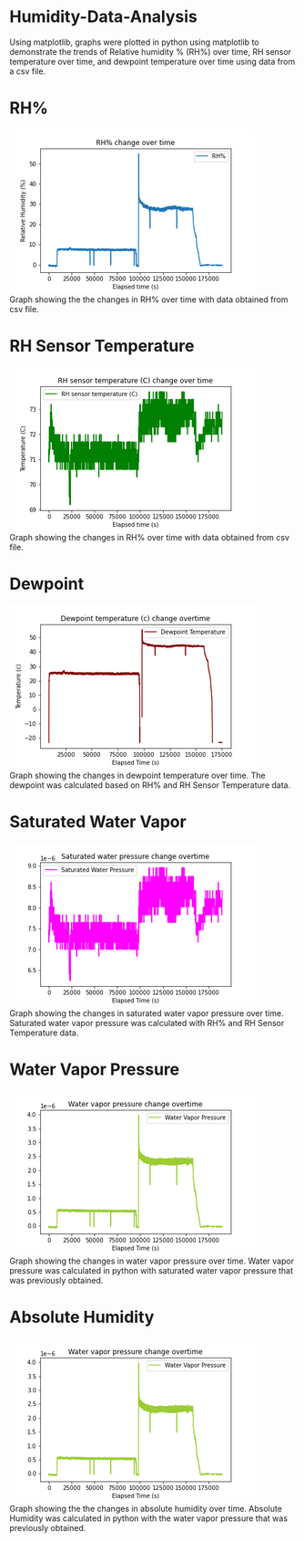 # Humidity-Data-Analysis
Using matplotlib, graphs were plotted in python using matplotlib to demonstrate the trends of Relative humidity % (RH%) over time, RH sensor temperature over time, and dewpoint temperature over time using data from a csv file. 

# RH% 
![RH_change_over_time](/Humidity_Analysis_Graphs/RH%_change_over_time.png)  
Graph showing the the changes in RH% over time with data obtained from csv file. 

# RH Sensor Temperature 
![RH_Sensor_Temperature(c)_change_over_time](/Humidity_Analysis_Graphs/RH_Sensor_Temperature(c)_change_over_time.png)  
Graph showing the changes in RH% over time with data obtained from csv file. 

# Dewpoint
![Dewpoint_temperature_(c)_change_overtime](/Humidity_Analysis_Graphs/Dewpoint_temperature_(c)_change_overtime.png)  
Graph showing the changes in dewpoint temperature over time. The dewpoint was calculated based on RH% and RH Sensor Temperature data.

# Saturated Water Vapor
![Saturated_Water_Pressure_change_overtime](/Humidity_Analysis_Graphs/Saturated_Water_Pressure_change_overtime.png)  
Graph showing the changes in saturated water vapor pressure over time. Saturated water vapor pressure was calculated with RH% and RH Sensor Temperature data.

# Water Vapor Pressure
![Water_Vapor_Pressure_change_overtime](/Humidity_Analysis_Graphs/Water_Vapor_Pressure_change_overtime.png)  
Graph showing the changes in water vapor pressure over time. Water vapor pressure was calculated in python with saturated water vapor pressure that was previously obtained. 

# Absolute Humidity
![Water_Vapor_Pressure_change_overtime](/Humidity_Analysis_Graphs/Water_Vapor_Pressure_change_overtime.png)  
Graph showing the the changes in absolute humidity over time. Absolute Humidity was calculated in python with the water vapor pressure that was previously obtained. 
